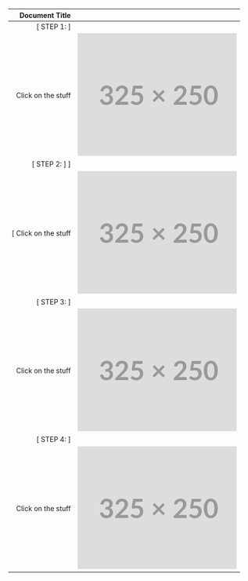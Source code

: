 | Document Title | |                    
|-----------------:|-|
|[ STEP 1: ]| |
|Click on the stuff       | ![](img.png) |
|[ STEP 2: ] ]| |
|[ Click on the stuff       | ![](img.png) |
|[ STEP 3: ]| |
|Click on the stuff       | ![](img.png) |
|[ STEP 4: ]| |
|Click on the stuff       | ![](img.png) |
